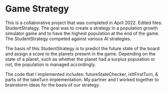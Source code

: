 # Game Strategy
This is a collaborative project that was completed in April 2022.
Edited files: StudentStrategy. The goal was to create a strategy in
a population growth simulator game and to have the highest population at the end of the game.
The StudentStrategy competed against various AI strategies.

The basis of this StudentStrategy is to predict the future state of the board and assign a score to the planets present in the game.
Depending on the state of a planet, such as whether the planet had a surplus population or not, the population is managed accordingly.

The code that I implemented includes: futureStateChecker, isItFirstTurn, & parts of the takeTurn implementation.
My partner and I worked together to brainstorm ideas for the basis of our strategy.